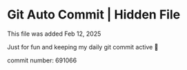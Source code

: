 # Git Auto Commit | Hidden File

This file was added Feb 12, 2025

Just for fun and keeping my daily git commit active 🤪

commit number: 691066
